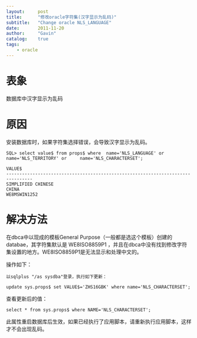 ```yaml
---
layout:     post
title:      "修改oracle字符集(汉字显示为乱码)"
subtitle:   "Change oracle NLS_LANGUAGE"
date:       2011-11-20
author:     "Gavin"
catalog:    true
tags:
    - oracle
---
```



# 表象

数据库中汉字显示为乱码

# 原因

安装数据库时，如果字符集选择错误，会导致汉字显示为乱码。

```
SQL> select value$ from props$ where  name='NLS_LANGUAGE' or     name='NLS_TERRITORY' or     name='NLS_CHARACTERSET';

VALUE$
--------------------------------------------------------------------------------
SIMPLIFIED CHINESE
CHINA
WE8MSWIN1252
```

# 解决方法

在dbca中以现成的模板General Purpose（一般都是选这个模板）创建的databae，其字符集默认是 WE8ISO8859P1 ，并且在dbca中没有找到修改字符集设置的地方。WE8ISO8859P1是无法显示和处理中文的。

操作如下：

```
以sqlplus "/as sysdba"登录，执行如下更新：

update sys.props$ set VALUE$='ZHS16GBK' where name='NLS_CHARACTERSET';
```

查看更新后的值：

```
select * from sys.props$ where NAME='NLS_CHARACTERSET';
```

此属性重启数据库后生效，如果已经执行了应用脚本，请重新执行应用脚本，这样才不会出现乱码。

